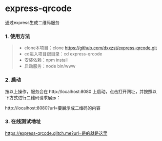 # express-qrcode
通过express生成二维码服务
### 1. 使用方法
> * clone本项目：clone https://github.com/dxxzst/express-qrcode.git
> * cd进入项目跟目录：cd express-qrcode
> * 安装依赖：npm install
> * 启动服务：node bin/www

### 2. 启动

按以上操作，服务会在 http://localhost:8080 上启动，点击打开网址，并按照以下方式进行二维码请求展示：

http://localhost:8080?url=要展示成二维码的内容

### 3. 在线测试地址
https://express-qrcode.glitch.me?url=是的就是这里
